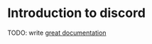 # Introduction to discord

TODO: write [great documentation](http://jacobian.org/writing/what-to-write/)
